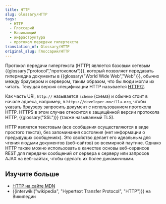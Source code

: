 ```yaml
---
title: HTTP
slug: Glossary/HTTP
tags:
  - HTTP
  - Глоссарий
  - Начинающий
  - инфраструктура
  - протокол передачи гипертекста
translation_of: Glossary/HTTP
original_slug: Глоссарий/HTTP
---
```


Протокол передачи гипертекста (HTTP) является базовым сетевым {{glossary("protocol","протоколом")}}, который позволяет передавать гипермедиа документы в {{glossary("World Wide Web","Web")}}, обычно между браузером и сервером, таким образом, что бы люди могли их читать. Текущая версия спецификации HTTP называется [HTTP/2](/ru/docs/%D0%A1%D0%BB%D0%BE%D0%B2%D0%B0%D1%80%D1%8C/HTTP_2).

Как часть URI, `http://` называется `scheme` (схема) и обычно стоит в начале адреса, например, в `https://developer.mozilla.org`, чтобы указать браузеру запросить документ с использованием протокола HTTP. HTTPS в этом случае относится к защищённой версии протокола HTTP, {{glossary("SSL")}} (также называемый TLS).

HTTP является текстовым (все сообщения осуществляются в виде простого текста), без запоминания состояния (нет информации о предыдущих сообщениях). Это свойство делает его идеальным для чтения людьми документов (веб-сайтов) во всемирной паутине. Однако HTTP также можно использовать в качестве основы веб-сервисов REST для передачи сообщений от сервера к серверу или запросов AJAX на веб-сайтах, чтобы сделать их более динамичными.

## Изучите больше

- [HTTP на сайте MDN](/ru/docs/Web/HTTP)
- {{interwiki("wikipedia", "Hypertext Transfer Protocol", "HTTP")}} на Википедии
